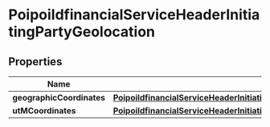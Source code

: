 # PoipoiIdfinancialServiceHeaderInitiatingPartyGeolocation

## Properties
Name | Type | Description | Notes
------------ | ------------- | ------------- | -------------
**geographicCoordinates** | [**PoipoiIdfinancialServiceHeaderInitiatingPartyGeolocationGeographicCoordinates**](PoipoiIdfinancialServiceHeaderInitiatingPartyGeolocationGeographicCoordinates.md) |  |  [optional]
**utMCoordinates** | [**PoipoiIdfinancialServiceHeaderInitiatingPartyGeolocationUTMCoordinates**](PoipoiIdfinancialServiceHeaderInitiatingPartyGeolocationUTMCoordinates.md) |  |  [optional]
